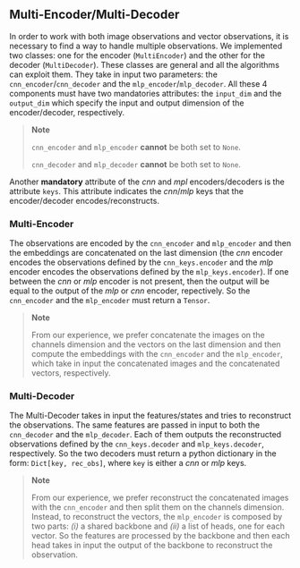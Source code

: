 ## Multi-Encoder/Multi-Decoder
In order to work with both image observations and vector observations, it is necessary to find a way to handle multiple observations. We implemented two classes: one for the encoder (`MultiEncoder`) and the other for the decoder (`MultiDecoder`). These classes are general and all the algorithms can exploit them. They take in input two parameters: the `cnn_encoder`/`cnn_decoder` and the `mlp_encoder`/`mlp_decoder`. All these 4 components must have two mandatories attributes: the `input_dim` and the `output_dim` which specify the input and output dimension of the encoder/decoder, respectively.
> **Note**
>
> `cnn_encoder` and `mlp_encoder` **cannot** be both set to `None`.
>
> `cnn_decoder` and `mlp_decoder` **cannot** be both set to `None`.

Another **mandatory** attribute of the *cnn* and *mpl* encoders/decoders is the attribute `keys`. This attribute indicates the *cnn*/*mlp* keys that the encoder/decoder encodes/reconstructs.

### Multi-Encoder
The observations are encoded by the `cnn_encoder` and `mlp_encoder` and then the embeddings are concatenated on the last dimension (the *cnn* encoder encodes the observations defined by the `cnn_keys.encoder` and the *mlp* encoder encodes the observations defined by the `mlp_keys.encoder`). If one between the *cnn* or *mlp* encoder is not present, then the output will be equal to the output of the *mlp* or *cnn* encoder, repectively. So the `cnn_encoder` and the `mlp_encoder` must return a `Tensor`.

> **Note**
>
> From our experience, we prefer concatenate the images on the channels dimension and the vectors on the last dimension and then compute the embeddings with the `cnn_encoder` and the `mlp_encoder`, which take in input the concatenated images and the concatenated vectors, respectively.

### Multi-Decoder
The Multi-Decoder takes in input the features/states and tries to reconstruct the observations. The same features are passed in input to both the `cnn_decoder` and the `mlp_decoder`. Each of them outputs the reconstructed observations defined by the `cnn_keys.decoder` and `mlp_keys.decoder`, respectively. So the two decoders must return a python dictionary in the form: `Dict[key, rec_obs]`, where `key` is either a *cnn* or *mlp* keys.

> **Note**
>
> From our experience, we prefer reconstruct the concatenated images with the `cnn_encoder` and then split them on the channels dimension. Instead, to reconstruct the vectors, the `mlp_encoder` is composed by two parts: *(i)* a shared backbone and *(ii)* a list of heads, one for each vector. So the features are processed by the backbone and then each head takes in input the output of the backbone to reconstruct the observation.